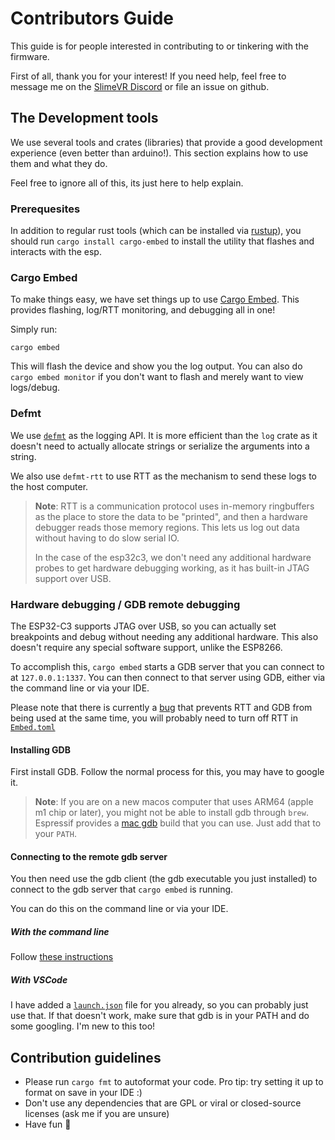 # Contributors Guide
This guide is for people interested in contributing to or tinkering with the firmware.

First of all, thank you for your interest! If you need help, feel free to message me on
the [SlimeVR Discord][Discord] or file an issue on github.

## The Development tools
We use several tools and crates (libraries) that provide a good development experience
(even better than arduino!). This section explains how to use them and what they do.

Feel free to ignore all of this, its just here to help explain.

### Prerequesites
In addition to regular rust tools (which can be installed via [rustup]), you should run
`cargo install cargo-embed` to install the utility that flashes and interacts with the
esp.

### Cargo Embed
To make things easy, we have set things up to use [Cargo Embed].
This provides flashing, log/RTT monitoring, and debugging all in one!

Simply run:
```
cargo embed
```
This will flash the device and show you the log output. You can also do `cargo embed monitor`
if you don't want to flash and merely want to view logs/debug.

### Defmt
We use [`defmt`] as the logging API. It is more efficient than the `log` crate as it
doesn't need to actually allocate strings or serialize the arguments into a string.

We also use `defmt-rtt` to use RTT as the mechanism to send these logs to the host
computer.
> **Note**:
> RTT is a communication protocol uses in-memory ringbuffers as the place to store the
> data to be "printed", and then a hardware debugger reads those memory regions. This
> lets us log out data without having to do slow serial IO.
>
> In the case of the esp32c3, we don't need any additional hardware probes to get
> hardware debugging working, as it has built-in JTAG support over USB.


### Hardware debugging / GDB remote debugging
The ESP32-C3 supports JTAG over USB, so you can actually set breakpoints and debug
without needing any additional hardware. This also doesn't require any special
software support, unlike the ESP8266.

To accomplish this, `cargo embed` starts a GDB server that you can connect to at
`127.0.0.1:1337`. You can then connect to that server using GDB, either via the command
line or via your IDE.

Please note that there is currently a [bug][gdb rtt bug] that prevents RTT and GDB from
being used at the same time, you will probably need to turn off RTT in
[`Embed.toml`](/Embed.toml)

#### Installing GDB
First install GDB. Follow the normal process for this, you may have to google it.
> **Note**: If you are on a new macos computer that uses ARM64 (apple m1 chip or later),
> you might not be able to install gdb through `brew`. Espressif provides a
> [mac gdb][espressif gdb] build that you can use. Just add that to your `PATH`.

#### Connecting to the remote gdb server
You then need use the gdb client (the gdb executable you just installed) to connect to
the gdb server that `cargo embed` is running.

You can do this on the command line or via your IDE.

##### With the command line
Follow [these instructions](https://docs.espressif.com/projects/esp-idf/en/latest/esp32c3/api-guides/jtag-debugging/using-debugger.html#jtag-debugging-using-debugger-command-line)

##### With VSCode
I have added a [`launch.json`](/.vscode/launch.json) file for you already, so you can probably just use that.
If that doesn't work, make sure that gdb is in your PATH and do some googling. I'm new
to this too!


## Contribution guidelines
* Please run `cargo fmt` to autoformat your code. Pro tip: try setting it up to format
  on save in your IDE :)
* Don't use any dependencies that are GPL or viral or closed-source licenses (ask me if
  you are unsure)
* Have fun 🦀


[Discord]: https://discord.gg/SlimeVR
[Cargo Embed]: https://probe.rs/docs/tools/cargo-embed/
[Rustup]: https://rustup.rs
[`defmt`]: https://defmt.ferrous-systems.com
[espressif gdb]: https://docs.espressif.com/projects/esp-idf/en/latest/esp32/api-guides/tools/idf-tools.html#riscv32-esp-elf-gdb
[gdb rtt bug]: https://github.com/probe-rs/probe-rs/issues/1221
